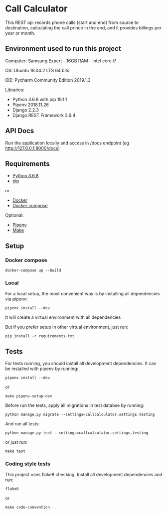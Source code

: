 # Call Calculator

This REST api records phone calls (start and end) from source to destination, calculating the call prince in the end,
and it provides billings per year or month.

## Environment used to run this project

Computer: Samsung Expert - 16GB RAM - intel core i7

OS: Ubuntu 18.04.2 LTS 64 bits

IDE: Pycharm Community Edition 2019.1.3

Libraries: 
- Python 3.6.8 with pip 19.1.1
- Pipenv 2018.11.26
- Django 2.2.3
- Django REST Framework 3.9.4


## API Docs

Run the application locally and access in /docs endpoint (eg http://127.0.0.1:8000/docs)

## Requirements

- [Python 3.6.8](https://www.python.org/downloads/release/python-368/)
- [pip](https://pypi.org/project/pip/)

or

- [Docker](https://www.docker.com/)
- [Docker compose](https://docs.docker.com/compose/install/)

Optional:

- [Pipenv](https://github.com/pypa/pipenv)
- [Make](https://www.gnu.org/software/make/)

## Setup

### Docker compose

`docker-compose up --build`

### Local

For a local setup, the most convenient way is by installing all dependencies via pipenv:

`pipenv install --dev`

It will create a virtual environment with all dependencies

But if you prefer setup in other virtual environment, just run:

`pip install -r requirements.txt`

## Tests

For tests running, you should install all development dependencies. It can be installed with pipenv by running:

`pipenv install --dev`

or

`make pipenv-setup-dev`

Before run the tests, apply all migrations in test databse by running:

`python manage.py migrate --settings=callcalculator.settings.testing`

And run all tests:

`python manage.py test --settings=callcalculator.settings.testing`

or just run:

`make test`

### Coding style tests

This project uses flake8 checking. Install all development dependencies and run:

`flake8`

or

`make code-convention`
